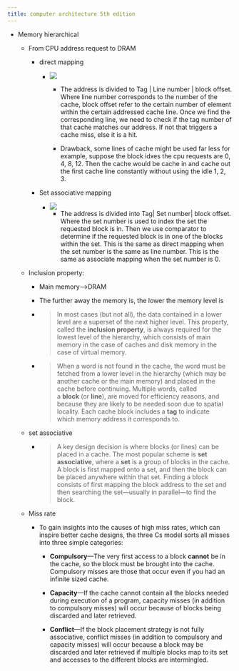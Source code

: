 ```yaml
---
title: computer architecture 5th edition
---
```


- Memory hierarchical
	 - From CPU address request to DRAM
		 - direct mapping
			 - ![](../assets/4EgB24t9--.png)
				 - The address is divided to Tag | Line number | block offset. Where line number corresponds to the number of the cache, block offset refer to the certain number of element within the certain addressed cache line. Once we find the corresponding line, we need to check if the tag number of that cache matches our address. If not that triggers a cache miss, else it is a hit.

				 - Drawback, some lines of cache might be used far less for example, suppose the block idxes the cpu requests are 0, 4, 8, 12. Then the cache would be cache in and cache out the first cache line constantly without using the idle 1, 2, 3.

		 - Set associative mapping
			 - ![](../assets/GvcGbhbpFT.png)
				 - The address is divided into Tag| Set number| block offset. Where the set number is used to index the set the requested block is in. Then we use comparator to determine if the requested block is in one of the blocks within the set. This is the same as direct mapping when the set number is the same as line number. This is the same as associate mapping when the set number is 0.

	 - Inclusion property:
		 - Main memory-->DRAM

		 - The further away the memory is, the lower the memory level is

		 - > In most cases (but not all), the data contained in a lower level are a superset of the next higher level. This property, called the __inclusion property__, is always required for the lowest level of the hierarchy, which consists of main memory in the case of caches and disk memory in the case of virtual memory.

		 - > When a word is not found in the cache, the word must be fetched from a lower level in the hierarchy (which may be another cache or the main memory) and placed in the cache before continuing. Multiple words, called a __block__ (or __line__), are moved for efficiency reasons, and because they are likely to be needed soon due to spatial locality. Each cache block includes a __tag__ to indicate which memory address it corresponds to.

	 - set associative
		 - > A key design decision is where blocks (or lines) can be placed in a cache. The most popular scheme is __set associative__, where a __set__ is a group of blocks in the cache. A block is first mapped onto a set, and then the block can be placed anywhere within that set. Finding a block consists of first mapping the block address to the set and then searching the set—usually in parallel—to find the block.

	 - Miss rate
		 - To gain insights into the causes of high miss rates, which can inspire better cache designs, the three Cs model sorts all misses into three simple categories:
			 - __Compulsory__—The very first access to a block __cannot__ be in the cache, so the block must be brought into the cache. Compulsory misses are those that occur even if you had an infinite sized cache.

			 - __Capacity__—If the cache cannot contain all the blocks needed during execution of a program, capacity misses (in addition to compulsory misses) will occur because of blocks being discarded and later retrieved.

			 - __Conflict__—If the block placement strategy is not fully associative, conflict misses (in addition to compulsory and capacity misses) will occur because a block may be discarded and later retrieved if multiple blocks map to its set and accesses to the different blocks are intermingled.
